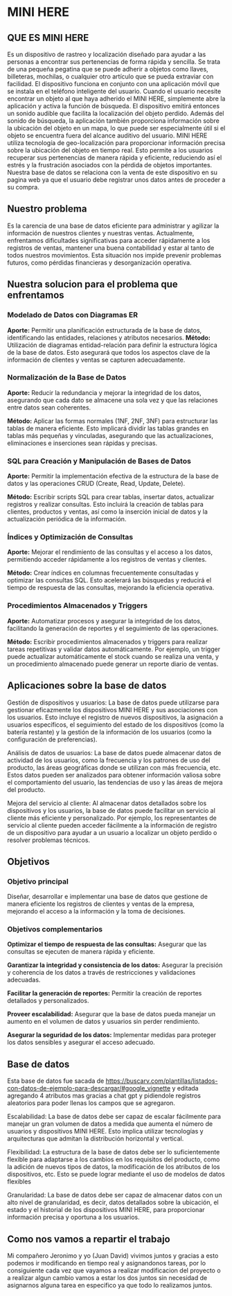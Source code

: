 # MINI HERE
## QUE ES MINI HERE 
Es un dispositivo de rastreo y localización diseñado para ayudar a las personas a encontrar sus pertenencias de forma rápida y sencilla. Se trata de una pequeña pegatina que se puede adherir a objetos como llaves, billeteras, mochilas, o cualquier otro artículo que se pueda extraviar con facilidad.
El dispositivo funciona en conjunto con una aplicación móvil que se instala en el teléfono inteligente del usuario. Cuando el usuario necesite encontrar un objeto al que haya adherido el MINI HERE, simplemente abre la aplicación y activa la función de búsqueda. El dispositivo emitirá entonces un sonido audible que facilita la localización del objeto perdido.
Además del sonido de búsqueda, la aplicación también proporciona información sobre la ubicación del objeto en un mapa, lo que puede ser especialmente útil si el objeto se encuentra fuera del alcance auditivo del usuario.
MINI HERE utiliza tecnología de geo-localización para proporcionar información precisa sobre la ubicación del objeto en tiempo real. Esto permite a los usuarios recuperar sus pertenencias de manera rápida y eficiente, reduciendo así el estrés y la frustración asociados con la pérdida de objetos importantes.
Nuestra base de datos se relaciona con la venta de este dispositivo en su pagina web ya que el usuario debe registrar unos datos antes de proceder a su compra.

## Nuestro problema 
Es la carencia de una base de datos eficiente para administrar y agilizar la información de nuestros clientes y nuestras ventas. Actualmente, enfrentamos dificultades significativas para acceder rápidamente a los registros de ventas, mantener una buena contabilidad y estar al tanto de todos nuestros movimientos. Esta situación nos impide prevenir problemas futuros, como pérdidas financieras y desorganización operativa.

## Nuestra solucion para el problema que enfrentamos
### Modelado de Datos con Diagramas ER
**Aporte:** Permitir una planificación estructurada de la base de datos, identificando las entidades, relaciones y atributos necesarios.
**Método:** Utilización de diagramas entidad-relación para definir la estructura lógica de la base de datos. Esto asegurará que todos los aspectos clave de la información de clientes y ventas se capturen adecuadamente.
### Normalización de la Base de Datos
**Aporte:** Reducir la redundancia y mejorar la integridad de los datos, asegurando que cada dato se almacene una sola vez y que las relaciones entre datos sean coherentes.

**Método:** Aplicar las formas normales (1NF, 2NF, 3NF) para estructurar las tablas de manera eficiente. Esto implicará dividir las tablas grandes en tablas más pequeñas y vinculadas, asegurando que las actualizaciones, eliminaciones e inserciones sean rápidas y precisas.
### SQL para Creación y Manipulación de Bases de Datos
**Aporte:** Permitir la implementación efectiva de la estructura de la base de datos y las operaciones CRUD (Create, Read, Update, Delete).

**Método:** Escribir scripts SQL para crear tablas, insertar datos, actualizar registros y realizar consultas. Esto incluirá la creación de tablas para clientes, productos y ventas, así como la inserción inicial de datos y la actualización periódica de la información.
### Índices y Optimización de Consultas
**Aporte:** Mejorar el rendimiento de las consultas y el acceso a los datos, permitiendo acceder rápidamente a los registros de ventas y clientes.

**Método:** Crear índices en columnas frecuentemente consultadas y optimizar las consultas SQL. Esto acelerará las búsquedas y reducirá el tiempo de respuesta de las consultas, mejorando la eficiencia operativa.
### Procedimientos Almacenados y Triggers
**Aporte:** Automatizar procesos y asegurar la integridad de los datos, facilitando la generación de reportes y el seguimiento de las operaciones.

**Método:** Escribir procedimientos almacenados y triggers para realizar tareas repetitivas y validar datos automáticamente. Por ejemplo, un trigger puede actualizar automáticamente el stock cuando se realiza una venta, y un procedimiento almacenado puede generar un reporte diario de ventas.

## Aplicaciones sobre la base de datos
Gestión de dispositivos y usuarios: La base de datos puede utilizarse para gestionar eficazmente los dispositivos MINI HERE y sus asociaciones con los usuarios. Esto incluye el registro de nuevos dispositivos, la asignación a usuarios específicos, el seguimiento del estado de los dispositivos (como la batería restante) y la gestión de la información de los usuarios (como la configuración de preferencias).

Análisis de datos de usuarios: La base de datos puede almacenar datos de actividad de los usuarios, como la frecuencia y los patrones de uso del producto, las áreas geográficas donde se utilizan con más frecuencia, etc. Estos datos pueden ser analizados para obtener información valiosa sobre el comportamiento del usuario, las tendencias de uso y las áreas de mejora del producto.

Mejora del servicio al cliente: Al almacenar datos detallados sobre los dispositivos y los usuarios, la base de datos puede facilitar un servicio al cliente más eficiente y personalizado. Por ejemplo, los representantes de servicio al cliente pueden acceder fácilmente a la información de registro de un dispositivo para ayudar a un usuario a localizar un objeto perdido o resolver problemas técnicos.



## Objetivos
### Objetivo principal
Diseñar, desarrollar e implementar una base de datos que gestione de manera eficiente los registros de clientes y ventas de la empresa, mejorando el acceso a la información y la toma de decisiones.

### Objetivos complementarios
**Optimizar el tiempo de respuesta de las consultas:** Asegurar que las consultas se ejecuten de manera rápida y eficiente.

**Garantizar la integridad y consistencia de los datos:** Asegurar la precisión y coherencia de los datos a través de restricciones y validaciones adecuadas.

**Facilitar la generación de reportes:** Permitir la creación de reportes detallados y personalizados.

**Proveer escalabilidad:** Asegurar que la base de datos pueda manejar un aumento en el volumen de datos y usuarios sin perder rendimiento.

**Asegurar la seguridad de los datos:** Implementar medidas para proteger los datos sensibles y asegurar el acceso adecuado.









## Base de datos
Esta base de datos fue sacada de https://buscarv.com/plantillas/listados-con-datos-de-ejemplo-para-descargar/#google_vignette y editada agregando 4 atributos mas gracias a chat gpt y pidiendole registros aleatorios para poder llenas los campos que se agregaron.

Escalabilidad: La base de datos debe ser capaz de escalar fácilmente para manejar un gran volumen de datos a medida que aumenta el número de usuarios y dispositivos MINI HERE. Esto implica utilizar tecnologías y arquitecturas que admitan la distribución horizontal y vertical.

Flexibilidad: La estructura de la base de datos debe ser lo suficientemente flexible para adaptarse a los cambios en los requisitos del producto, como la adición de nuevos tipos de datos, la modificación de los atributos de los dispositivos, etc. Esto se puede lograr mediante el uso de modelos de datos flexibles

Granularidad: La base de datos debe ser capaz de almacenar datos con un alto nivel de granularidad, es decir, datos detallados sobre la ubicación, el estado y el historial de los dispositivos MINI HERE, para proporcionar información precisa y oportuna a los usuarios.

## Como nos vamos a repartir el trabajo
Mi compañero Jeronimo y yo (Juan David) vivimos juntos y gracias a esto podemos ir modificando en tiempo real y asignandonos tareas, por lo consiguiente cada vez que vayamos a realizar modificacion del proyecto o a realizar algun cambio vamos a estar los dos juntos sin necesidad de asignarnos alguna tarea en especifico ya que todo lo realizamos juntos.
